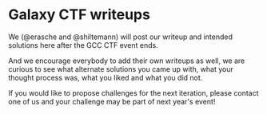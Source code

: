 # Galaxy CTF writeups

We (@erasche and @shiltemann) will post our writeup and intended solutions here after the GCC CTF event ends.

And we encourage everybody to add their own writeups as well, we are curious to see what alternate solutions you came up with, what your thought process was, what you liked and what you did not.

If you would like to propose challenges for the next iteration, please contact one of us and your challenge may be part of next year's event!
